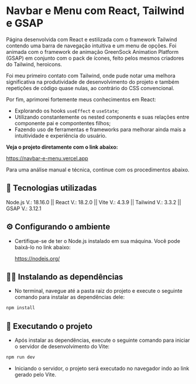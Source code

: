 # Navbar e Menu com React, Tailwind e GSAP

Página desenvolvida com React e estilizada com o framework Tailwind contendo uma barra de navegação intuitiva e um menu de opções. Foi animada com o framework de animação GreenSock Animation Platform (GSAP) em conjunto com o pack de ícones, feito pelos mesmos criadores do Tailwind, heroicons.

Foi meu primeiro contato com Tailwind, onde pude notar uma melhora significativa na produtividade de desenvolvimento do projeto e também repetições de código quase nulas, ao contrário do CSS convencional.

Por fim, aprimorei fortemente meus conhecimentos em React:
* Explorando os hooks <code>useEffect</code> e <code>useState</code>;
* Utilizando constantemente os nested components e suas relações entre componente pai e compontentes filhos;
* Fazendo uso de ferramentas e frameworks para melhorar ainda mais a intuitividade e experiência do usuário.

**Veja o projeto diretamente com o link abaixo:**

https://navbar-e-menu.vercel.app

Para uma análise manual e técnica, continue com os procedimentos abaixo.

## 🔧 Tecnologias utilizadas
Node.js V.: 18.16.0 || React V.: 18.2.0 || Vite V.: 4.3.9 || Tailwind V.: 3.3.2 || GSAP V.: 3.12.1

## ⚙️ Configurando o ambiente
* Certifique-se de ter o Node.js instalado em sua máquina. Você pode baixá-lo no link abaixo:

  https://nodejs.org/

## 🧑‍🔬 Instalando as dependências
* No terminal, navegue até a pasta raiz do projeto e execute o seguinte comando para instalar as dependências dele:

```bash
npm install
```


## 🚀 Executando o projeto
* Após instalar as dependências, execute o seguinte comando para iniciar o servidor de desenvolvimento do Vite:

```bash
npm run dev
```

* Iniciando o servidor, o projeto será executado no navegador indo ao link gerado pelo Vite.
